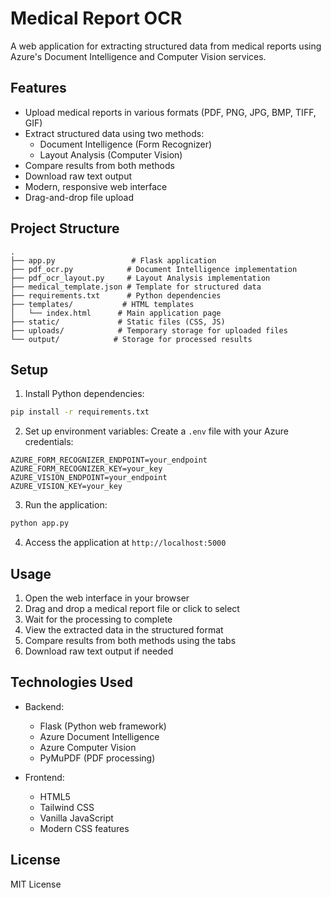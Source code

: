 # Medical Report OCR

A web application for extracting structured data from medical reports using Azure's Document Intelligence and Computer Vision services.

## Features

- Upload medical reports in various formats (PDF, PNG, JPG, BMP, TIFF, GIF)
- Extract structured data using two methods:
  - Document Intelligence (Form Recognizer)
  - Layout Analysis (Computer Vision)
- Compare results from both methods
- Download raw text output
- Modern, responsive web interface
- Drag-and-drop file upload

## Project Structure

```
.
├── app.py                 # Flask application
├── pdf_ocr.py            # Document Intelligence implementation
├── pdf_ocr_layout.py     # Layout Analysis implementation
├── medical_template.json # Template for structured data
├── requirements.txt      # Python dependencies
├── templates/           # HTML templates
│   └── index.html      # Main application page
├── static/             # Static files (CSS, JS)
├── uploads/            # Temporary storage for uploaded files
└── output/            # Storage for processed results
```

## Setup

1. Install Python dependencies:
```bash
pip install -r requirements.txt
```

2. Set up environment variables:
Create a `.env` file with your Azure credentials:
```
AZURE_FORM_RECOGNIZER_ENDPOINT=your_endpoint
AZURE_FORM_RECOGNIZER_KEY=your_key
AZURE_VISION_ENDPOINT=your_endpoint
AZURE_VISION_KEY=your_key
```

3. Run the application:
```bash
python app.py
```

4. Access the application at `http://localhost:5000`

## Usage

1. Open the web interface in your browser
2. Drag and drop a medical report file or click to select
3. Wait for the processing to complete
4. View the extracted data in the structured format
5. Compare results from both methods using the tabs
6. Download raw text output if needed

## Technologies Used

- Backend:
  - Flask (Python web framework)
  - Azure Document Intelligence
  - Azure Computer Vision
  - PyMuPDF (PDF processing)

- Frontend:
  - HTML5
  - Tailwind CSS
  - Vanilla JavaScript
  - Modern CSS features

## License

MIT License
